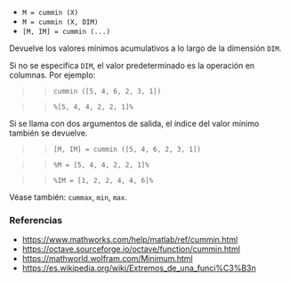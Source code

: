 - `M = cummin (X)`
- `M = cummin (X, DIM)`
- `[M, IM] = cummin (...)`

Devuelve los valores mínimos acumulativos a lo largo de la dimensión `DIM`.

Si no se especifica `DIM`, el valor predeterminado es la operación en columnas.
Por ejemplo:

> > `cummin ([5, 4, 6, 2, 3, 1])`

> > `%[5, 4, 4, 2, 2, 1]%`

Si se llama con dos argumentos de salida, el índice del valor mínimo también se
devuelve.

> > `[M, IM] = cummin ([5, 4, 6, 2, 3, 1])`

> > `%M = [5, 4, 4, 2, 2, 1]%`

> > `%IM = [1, 2, 2, 4, 4, 6]%`

Véase también: `cummax`, `min`, `max`.

### Referencias

- https://www.mathworks.com/help/matlab/ref/cummin.html
- https://octave.sourceforge.io/octave/function/cummin.html
- https://mathworld.wolfram.com/Minimum.html
- https://es.wikipedia.org/wiki/Extremos_de_una_funci%C3%B3n
